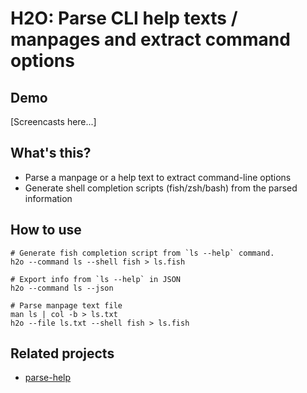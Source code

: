 # H2O: Parse CLI help texts / manpages and extract command options

## Demo

[Screencasts here...]

## What's this?

* Parse a manpage or a help text to extract command-line options
* Generate shell completion scripts (fish/zsh/bash) from the parsed information

## How to use

```shell
# Generate fish completion script from `ls --help` command.
h2o --command ls --shell fish > ls.fish

# Export info from `ls --help` in JSON
h2o --command ls --json

# Parse manpage text file
man ls | col -b > ls.txt
h2o --file ls.txt --shell fish > ls.fish
```

## Related projects
* [parse-help](https://github.com/sindresorhus/parse-help)
